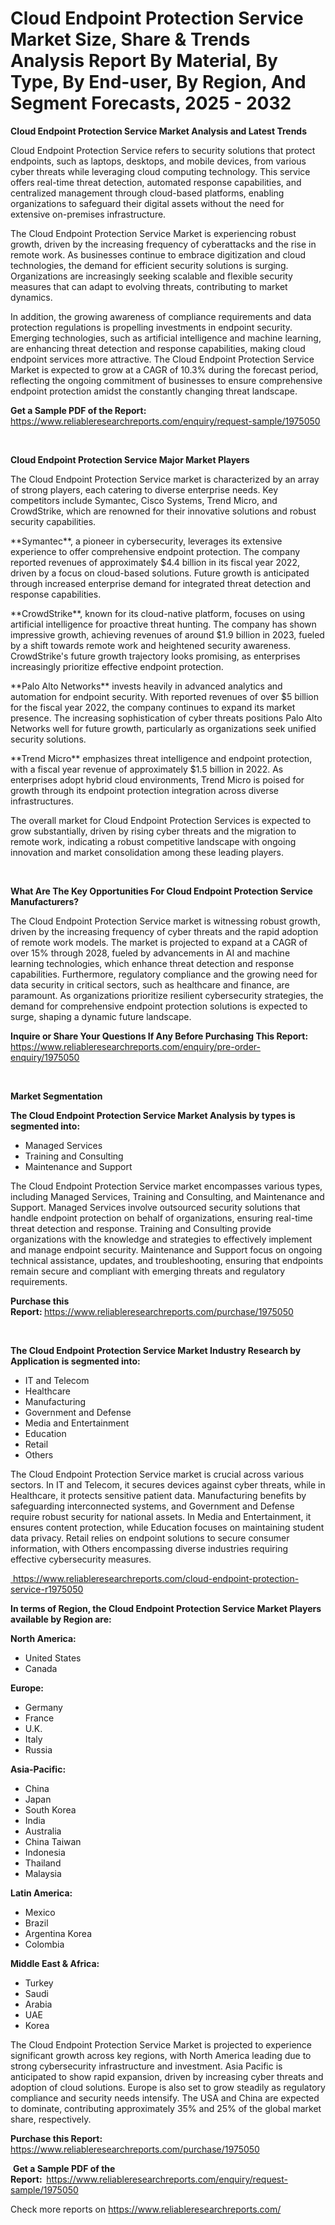 <p><h1>Cloud Endpoint Protection Service Market Size, Share & Trends Analysis Report By Material, By Type, By End-user, By Region, And Segment Forecasts, 2025 - 2032</h1></p><p><strong>Cloud Endpoint Protection Service Market Analysis and Latest Trends</strong></p>
<p><p>Cloud Endpoint Protection Service refers to security solutions that protect endpoints, such as laptops, desktops, and mobile devices, from various cyber threats while leveraging cloud computing technology. This service offers real-time threat detection, automated response capabilities, and centralized management through cloud-based platforms, enabling organizations to safeguard their digital assets without the need for extensive on-premises infrastructure.</p><p>The Cloud Endpoint Protection Service Market is experiencing robust growth, driven by the increasing frequency of cyberattacks and the rise in remote work. As businesses continue to embrace digitization and cloud technologies, the demand for efficient security solutions is surging. Organizations are increasingly seeking scalable and flexible security measures that can adapt to evolving threats, contributing to market dynamics.</p><p>In addition, the growing awareness of compliance requirements and data protection regulations is propelling investments in endpoint security. Emerging technologies, such as artificial intelligence and machine learning, are enhancing threat detection and response capabilities, making cloud endpoint services more attractive. The Cloud Endpoint Protection Service Market is expected to grow at a CAGR of 10.3% during the forecast period, reflecting the ongoing commitment of businesses to ensure comprehensive endpoint protection amidst the constantly changing threat landscape.</p></p>
<p><strong>Get a Sample PDF of the Report:&nbsp;</strong> <a href="https://www.reliableresearchreports.com/enquiry/request-sample/1975050?utm_campaign=2203&utm_medium=2&utm_source=Github&utm_content=ia&utm_term=28032025&utm_id=cloud-endpoint-protection-service">https://www.reliableresearchreports.com/enquiry/request-sample/1975050</a></p>
<p>&nbsp;</p>
<p><strong>Cloud Endpoint Protection Service Major Market Players</strong></p>
<p><p>The Cloud Endpoint Protection Service market is characterized by an array of strong players, each catering to diverse enterprise needs. Key competitors include Symantec, Cisco Systems, Trend Micro, and CrowdStrike, which are renowned for their innovative solutions and robust security capabilities.</p><p>**Symantec**, a pioneer in cybersecurity, leverages its extensive experience to offer comprehensive endpoint protection. The company reported revenues of approximately $4.4 billion in its fiscal year 2022, driven by a focus on cloud-based solutions. Future growth is anticipated through increased enterprise demand for integrated threat detection and response capabilities.</p><p>**CrowdStrike**, known for its cloud-native platform, focuses on using artificial intelligence for proactive threat hunting. The company has shown impressive growth, achieving revenues of around $1.9 billion in 2023, fueled by a shift towards remote work and heightened security awareness. CrowdStrike's future growth trajectory looks promising, as enterprises increasingly prioritize effective endpoint protection.</p><p>**Palo Alto Networks** invests heavily in advanced analytics and automation for endpoint security. With reported revenues of over $5 billion for the fiscal year 2022, the company continues to expand its market presence. The increasing sophistication of cyber threats positions Palo Alto Networks well for future growth, particularly as organizations seek unified security solutions.</p><p>**Trend Micro** emphasizes threat intelligence and endpoint protection, with a fiscal year revenue of approximately $1.5 billion in 2022. As enterprises adopt hybrid cloud environments, Trend Micro is poised for growth through its endpoint protection integration across diverse infrastructures.</p><p>The overall market for Cloud Endpoint Protection Services is expected to grow substantially, driven by rising cyber threats and the migration to remote work, indicating a robust competitive landscape with ongoing innovation and market consolidation among these leading players.</p></p>
<p>&nbsp;</p>
<p><strong>What Are The Key Opportunities For Cloud Endpoint Protection Service Manufacturers?</strong></p>
<p><p>The Cloud Endpoint Protection Service market is witnessing robust growth, driven by the increasing frequency of cyber threats and the rapid adoption of remote work models. The market is projected to expand at a CAGR of over 15% through 2028, fueled by advancements in AI and machine learning technologies, which enhance threat detection and response capabilities. Furthermore, regulatory compliance and the growing need for data security in critical sectors, such as healthcare and finance, are paramount. As organizations prioritize resilient cybersecurity strategies, the demand for comprehensive endpoint protection solutions is expected to surge, shaping a dynamic future landscape.</p></p>
<p><strong>Inquire or Share Your Questions If Any Before Purchasing This Report:</strong> <a href="https://www.reliableresearchreports.com/enquiry/pre-order-enquiry/1975050?utm_campaign=2203&utm_medium=2&utm_source=Github&utm_content=ia&utm_term=28032025&utm_id=cloud-endpoint-protection-service">https://www.reliableresearchreports.com/enquiry/pre-order-enquiry/1975050</a></p>
<p>&nbsp;</p>
<p><strong>Market Segmentation</strong></p>
<p><strong>The Cloud Endpoint Protection Service Market Analysis by types is segmented into:</strong></p>
<p><ul><li>Managed Services</li><li>Training and Consulting</li><li>Maintenance and Support</li></ul></p>
<p><p>The Cloud Endpoint Protection Service market encompasses various types, including Managed Services, Training and Consulting, and Maintenance and Support. Managed Services involve outsourced security solutions that handle endpoint protection on behalf of organizations, ensuring real-time threat detection and response. Training and Consulting provide organizations with the knowledge and strategies to effectively implement and manage endpoint security. Maintenance and Support focus on ongoing technical assistance, updates, and troubleshooting, ensuring that endpoints remain secure and compliant with emerging threats and regulatory requirements.</p></p>
<p><strong>Purchase this Report:&nbsp;</strong><a href="https://www.reliableresearchreports.com/purchase/1975050?utm_campaign=2203&utm_medium=2&utm_source=Github&utm_content=ia&utm_term=28032025&utm_id=cloud-endpoint-protection-service">https://www.reliableresearchreports.com/purchase/1975050</a></p>
<p>&nbsp;</p>
<p><strong>The Cloud Endpoint Protection Service Market Industry Research by Application is segmented into:</strong></p>
<p><ul><li>IT and Telecom</li><li>Healthcare</li><li>Manufacturing</li><li>Government and Defense</li><li>Media and Entertainment</li><li>Education</li><li>Retail</li><li>Others</li></ul></p>
<p><p>The Cloud Endpoint Protection Service market is crucial across various sectors. In IT and Telecom, it secures devices against cyber threats, while in Healthcare, it protects sensitive patient data. Manufacturing benefits by safeguarding interconnected systems, and Government and Defense require robust security for national assets. In Media and Entertainment, it ensures content protection, while Education focuses on maintaining student data privacy. Retail relies on endpoint solutions to secure consumer information, with Others encompassing diverse industries requiring effective cybersecurity measures.</p></p>
<p><a href="https://www.reliableresearchreports.com/cloud-endpoint-protection-service-r1975050?utm_campaign=2203&utm_medium=2&utm_source=Github&utm_content=ia&utm_term=28032025&utm_id=cloud-endpoint-protection-service">&nbsp;https://www.reliableresearchreports.com/cloud-endpoint-protection-service-r1975050</a></p>
<p><strong>In terms of Region, the Cloud Endpoint Protection Service Market Players available by Region are:</strong></p>
<p>
    <p> <strong> North America: </strong>
        <ul>
            <li>United States</li>
            <li>Canada</li>
        </ul>
        </p> 
    <p> <strong> Europe: </strong>
        <ul>
            <li>Germany</li>
            <li>France</li>
            <li>U.K.</li>
            <li>Italy</li>
            <li>Russia</li>
        </ul>
        </p> 
    <p> <strong> Asia-Pacific: </strong>
        <ul>
            <li>China</li>
            <li>Japan</li>
            <li>South Korea</li>
            <li>India</li>
            <li>Australia</li>
            <li>China Taiwan</li>
            <li>Indonesia</li>
            <li>Thailand</li>
            <li>Malaysia</li>
        </ul>
        </p> 
    <p> <strong> Latin America: </strong>
        <ul>
            <li>Mexico</li>
            <li>Brazil</li>
            <li>Argentina Korea</li>
            <li>Colombia</li>
        </ul>
        </p> 
    <p> <strong> Middle East & Africa: </strong>
        <ul>
            <li>Turkey</li>
            <li>Saudi</li>
            <li>Arabia</li>
            <li>UAE</li>
            <li>Korea</li>
        </ul>
    </p>
    </p>
<p><p>The Cloud Endpoint Protection Service Market is projected to experience significant growth across key regions, with North America leading due to strong cybersecurity infrastructure and investment. Asia Pacific is anticipated to show rapid expansion, driven by increasing cyber threats and adoption of cloud solutions. Europe is also set to grow steadily as regulatory compliance and security needs intensify. The USA and China are expected to dominate, contributing approximately 35% and 25% of the global market share, respectively.</p></p>
<p><strong>Purchase this Report: </strong><a href="https://www.reliableresearchreports.com/purchase/1975050?utm_campaign=2203&utm_medium=2&utm_source=Github&utm_content=ia&utm_term=28032025&utm_id=cloud-endpoint-protection-service">https://www.reliableresearchreports.com/purchase/1975050</a></p>
<p>&nbsp;<strong>Get a Sample PDF of the Report:&nbsp;&nbsp;</strong><a href="https://www.reliableresearchreports.com/enquiry/request-sample/1975050?utm_campaign=2203&utm_medium=2&utm_source=Github&utm_content=ia&utm_term=28032025&utm_id=cloud-endpoint-protection-service">https://www.reliableresearchreports.com/enquiry/request-sample/1975050</a></p>
<p><strong></strong></p>
<p>Check more reports on <a href="https://www.reliableresearchreports.com/?utm_campaign=2203&utm_medium=2&utm_source=Github&utm_content=ia&utm_term=28032025&utm_id=cloud-endpoint-protection-service">https://www.reliableresearchreports.com/</a></p>